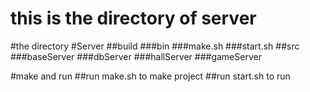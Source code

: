 # this is the directory of server
#the directory
#Server
##build
###bin
###make.sh
###start.sh
##src
###baseServer
###dbServer
###hallServer
###gameServer

#make and run
##run make.sh to make project
##run start.sh to run
